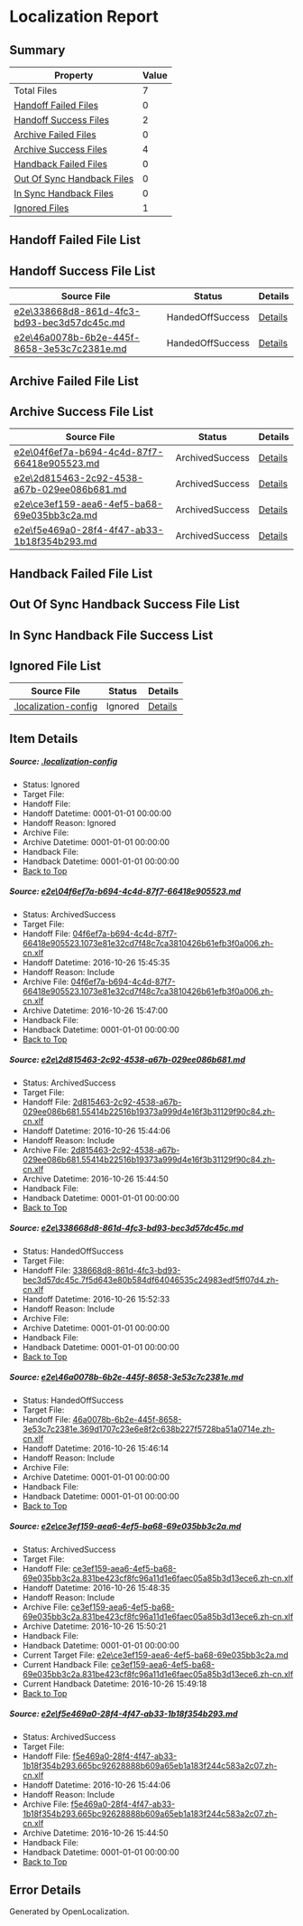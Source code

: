 # <a name='report-top'></a> Localization Report

## Summary
 Property | Value 
 -------- | ----- 
 Total Files | 7
[ Handoff Failed Files ](#handoff-failed-list)| 0
[ Handoff Success Files ](#handoff-success-list)| 2
[ Archive Failed Files ](#archive-failed-list)| 0
[ Archive Success Files ](#archive-success-list)| 4
[ Handback Failed Files ](#handback-failed-list)| 0
[ Out Of Sync Handback Files ](#outofsync-handback-success-list)| 0
[ In Sync Handback Files ](#insync-handback-success-list)| 0
[ Ignored Files ](#ignored-list)| 1

## <a name='handoff-failed-list'></a> Handoff Failed File List

## <a name='handoff-success-list'></a> Handoff Success File List
 Source File | Status | Details 
 ----------- | ------ | ------- 
 [e2e\338668d8-861d-4fc3-bd93-bec3d57dc45c.md](https://github.com/OpenLocalizationTestOrg/ol-test0/blob/34e331aa40b54d731cc47fdbf50608abf70c266a/e2e/338668d8-861d-4fc3-bd93-bec3d57dc45c.md) | HandedOffSuccess | [Details](#5ee3c59d3836b4ee931af12303441d478c5c251c3)
 [e2e\46a0078b-6b2e-445f-8658-3e53c7c2381e.md](https://github.com/OpenLocalizationTestOrg/ol-test0/blob/65d476c3f045d538a37e60c80a4e599307f67ee0/e2e/46a0078b-6b2e-445f-8658-3e53c7c2381e.md) | HandedOffSuccess | [Details](#ad07871414c6aecaa408a25b86dc6eef0ae61dcb4)

## <a name='archive-failed-list'></a> Archive Failed File List

## <a name='archive-success-list'></a> Archive Success File List
 Source File | Status | Details 
 ----------- | ------ | ------- 
 [e2e\04f6ef7a-b694-4c4d-87f7-66418e905523.md](https://github.com/OpenLocalizationTestOrg/ol-test0/blob/7e3da1642b1427b4405cda574b59788d91c13188/e2e/04f6ef7a-b694-4c4d-87f7-66418e905523.md) | ArchivedSuccess | [Details](#d414911e8dcc64ba1458ef57f5fb512ca60ffca11)
 [e2e\2d815463-2c92-4538-a67b-029ee086b681.md](https://github.com/OpenLocalizationTestOrg/ol-test0/blob/469cd3292e13b717d9b16aee7a27eeecefe9ffa8/e2e/2d815463-2c92-4538-a67b-029ee086b681.md) | ArchivedSuccess | [Details](#0289c3060adc8a56cee767852c4c735b72b5f0472)
 [e2e\ce3ef159-aea6-4ef5-ba68-69e035bb3c2a.md](https://github.com/OpenLocalizationTestOrg/ol-test0/blob/534168b8347a635680d39275fc7e3f3b827080c6/e2e/ce3ef159-aea6-4ef5-ba68-69e035bb3c2a.md) | ArchivedSuccess | [Details](#9174a5af8cf2925bad1d0cff0dc1925f6eb0f7045)
 [e2e\f5e469a0-28f4-4f47-ab33-1b18f354b293.md](https://github.com/OpenLocalizationTestOrg/ol-test0/blob/469cd3292e13b717d9b16aee7a27eeecefe9ffa8/e2e/f5e469a0-28f4-4f47-ab33-1b18f354b293.md) | ArchivedSuccess | [Details](#1aa8d1e7c8458e8bb504e21526cc55ce6d65c73c6)

## <a name='handback-failed-list'></a> Handback Failed File List

## <a name='outofsync-handback-success-list'></a> Out Of Sync Handback Success File List

## <a name='insync-handback-success-list'></a> In Sync Handback File Success List

## <a name='ignored-list'></a> Ignored File List
 Source File | Status | Details 
 ----------- | ------ | ------- 
 [.localization-config](https://github.com/OpenLocalizationTestOrg/ol-test0/blob/34e331aa40b54d731cc47fdbf50608abf70c266a/.localization-config) | Ignored | [Details](#c268a05ecaa7ec85942ed632c29928ee5bd6da8d0)

## Item Details
##### <a name='c268a05ecaa7ec85942ed632c29928ee5bd6da8d0'></a> Source: [.localization-config](https://github.com/OpenLocalizationTestOrg/ol-test0/blob/34e331aa40b54d731cc47fdbf50608abf70c266a/.localization-config)
* Status: Ignored
* Target File: 
* Handoff File: 
* Handoff Datetime: 0001-01-01 00:00:00
* Handoff Reason: Ignored
* Archive File: 
* Archive Datetime: 0001-01-01 00:00:00
* Handback File: 
* Handback Datetime: 0001-01-01 00:00:00
* [Back to Top](#report-top)

##### <a name='d414911e8dcc64ba1458ef57f5fb512ca60ffca11'></a> Source: [e2e\04f6ef7a-b694-4c4d-87f7-66418e905523.md](https://github.com/OpenLocalizationTestOrg/ol-test0/blob/7e3da1642b1427b4405cda574b59788d91c13188/e2e/04f6ef7a-b694-4c4d-87f7-66418e905523.md)
* Status: ArchivedSuccess
* Target File: 
* Handoff File: [04f6ef7a-b694-4c4d-87f7-66418e905523.1073e81e32cd7f48c7ca3810426b61efb3f0a006.zh-cn.xlf](https://github.com/OpenLocalizationTestOrg/ol-test0-handoff/blob/35ca6602d89a319cdfa6a4efa33ddbed475f1a06/ol-handoff/OpenLocalizationTestOrg/ol-test0-zhcn/shujia/ht/04f6ef7a-b694-4c4d-87f7-66418e905523.1073e81e32cd7f48c7ca3810426b61efb3f0a006.zh-cn.xlf)
* Handoff Datetime: 2016-10-26 15:45:35
* Handoff Reason: Include
* Archive File: [04f6ef7a-b694-4c4d-87f7-66418e905523.1073e81e32cd7f48c7ca3810426b61efb3f0a006.zh-cn.xlf](https://github.com/OpenLocalizationTestOrg/ol-test0-handoff/blob/50262f79fc62ea60b77fa3e418ccc3934a2aab5e/ol-archive/OpenLocalizationTestOrg/ol-test0-zhcn/shujia/ht/04f6ef7a-b694-4c4d-87f7-66418e905523.1073e81e32cd7f48c7ca3810426b61efb3f0a006.zh-cn.xlf)
* Archive Datetime: 2016-10-26 15:47:00
* Handback File: 
* Handback Datetime: 0001-01-01 00:00:00
* [Back to Top](#report-top)

##### <a name='0289c3060adc8a56cee767852c4c735b72b5f0472'></a> Source: [e2e\2d815463-2c92-4538-a67b-029ee086b681.md](https://github.com/OpenLocalizationTestOrg/ol-test0/blob/469cd3292e13b717d9b16aee7a27eeecefe9ffa8/e2e/2d815463-2c92-4538-a67b-029ee086b681.md)
* Status: ArchivedSuccess
* Target File: 
* Handoff File: [2d815463-2c92-4538-a67b-029ee086b681.55414b22516b19373a999d4e16f3b31129f90c84.zh-cn.xlf](https://github.com/OpenLocalizationTestOrg/ol-test0-handoff/blob/c0cf51c4d23fac99fbd8d1037b89f1088bcfb2e7/ol-handoff/OpenLocalizationTestOrg/ol-test0-zhcn/shujia/ht/2d815463-2c92-4538-a67b-029ee086b681.55414b22516b19373a999d4e16f3b31129f90c84.zh-cn.xlf)
* Handoff Datetime: 2016-10-26 15:44:06
* Handoff Reason: Include
* Archive File: [2d815463-2c92-4538-a67b-029ee086b681.55414b22516b19373a999d4e16f3b31129f90c84.zh-cn.xlf](https://github.com/OpenLocalizationTestOrg/ol-test0-handoff/blob/16f2b268b951d52ac1667694e5398355ae98bd23/ol-archive/OpenLocalizationTestOrg/ol-test0-zhcn/shujia/ht/2d815463-2c92-4538-a67b-029ee086b681.55414b22516b19373a999d4e16f3b31129f90c84.zh-cn.xlf)
* Archive Datetime: 2016-10-26 15:44:50
* Handback File: 
* Handback Datetime: 0001-01-01 00:00:00
* [Back to Top](#report-top)

##### <a name='5ee3c59d3836b4ee931af12303441d478c5c251c3'></a> Source: [e2e\338668d8-861d-4fc3-bd93-bec3d57dc45c.md](https://github.com/OpenLocalizationTestOrg/ol-test0/blob/34e331aa40b54d731cc47fdbf50608abf70c266a/e2e/338668d8-861d-4fc3-bd93-bec3d57dc45c.md)
* Status: HandedOffSuccess
* Target File: 
* Handoff File: [338668d8-861d-4fc3-bd93-bec3d57dc45c.7f5d643e80b584df64046535c24983edf5ff07d4.zh-cn.xlf](https://github.com/OpenLocalizationTestOrg/ol-test0-handoff/blob/902fb47ef86638f3a8a88cdeeb83188c7a5cc3c7/ol-handoff/OpenLocalizationTestOrg/ol-test0-zhcn/shujia/ht/338668d8-861d-4fc3-bd93-bec3d57dc45c.7f5d643e80b584df64046535c24983edf5ff07d4.zh-cn.xlf)
* Handoff Datetime: 2016-10-26 15:52:33
* Handoff Reason: Include
* Archive File: 
* Archive Datetime: 0001-01-01 00:00:00
* Handback File: 
* Handback Datetime: 0001-01-01 00:00:00
* [Back to Top](#report-top)

##### <a name='ad07871414c6aecaa408a25b86dc6eef0ae61dcb4'></a> Source: [e2e\46a0078b-6b2e-445f-8658-3e53c7c2381e.md](https://github.com/OpenLocalizationTestOrg/ol-test0/blob/65d476c3f045d538a37e60c80a4e599307f67ee0/e2e/46a0078b-6b2e-445f-8658-3e53c7c2381e.md)
* Status: HandedOffSuccess
* Target File: 
* Handoff File: [46a0078b-6b2e-445f-8658-3e53c7c2381e.369d1707c23e6e8f2c638b227f5728ba51a0714e.zh-cn.xlf](https://github.com/OpenLocalizationTestOrg/ol-test0-handoff/blob/0572f05fb9d1320acced24f7f5ec83b82ffcd3ee/ol-handoff/OpenLocalizationTestOrg/ol-test0-zhcn/shujia/ht/46a0078b-6b2e-445f-8658-3e53c7c2381e.369d1707c23e6e8f2c638b227f5728ba51a0714e.zh-cn.xlf)
* Handoff Datetime: 2016-10-26 15:46:14
* Handoff Reason: Include
* Archive File: 
* Archive Datetime: 0001-01-01 00:00:00
* Handback File: 
* Handback Datetime: 0001-01-01 00:00:00
* [Back to Top](#report-top)

##### <a name='9174a5af8cf2925bad1d0cff0dc1925f6eb0f7045'></a> Source: [e2e\ce3ef159-aea6-4ef5-ba68-69e035bb3c2a.md](https://github.com/OpenLocalizationTestOrg/ol-test0/blob/534168b8347a635680d39275fc7e3f3b827080c6/e2e/ce3ef159-aea6-4ef5-ba68-69e035bb3c2a.md)
* Status: ArchivedSuccess
* Target File: 
* Handoff File: [ce3ef159-aea6-4ef5-ba68-69e035bb3c2a.831be423cf8fc96a11d1e6faec05a85b3d13ece6.zh-cn.xlf](https://github.com/OpenLocalizationTestOrg/ol-test0-handoff/blob/c061706c48db897b5c03cd138ced00a03425f413/ol-handoff/OpenLocalizationTestOrg/ol-test0-zhcn/shujia/ht/ce3ef159-aea6-4ef5-ba68-69e035bb3c2a.831be423cf8fc96a11d1e6faec05a85b3d13ece6.zh-cn.xlf)
* Handoff Datetime: 2016-10-26 15:48:35
* Handoff Reason: Include
* Archive File: [ce3ef159-aea6-4ef5-ba68-69e035bb3c2a.831be423cf8fc96a11d1e6faec05a85b3d13ece6.zh-cn.xlf](https://github.com/OpenLocalizationTestOrg/ol-test0-handoff/blob/d5a5b9b4f5bf5747d2cc3d8070144f55428cf9b9/ol-archive/OpenLocalizationTestOrg/ol-test0-zhcn/shujia/ht/ce3ef159-aea6-4ef5-ba68-69e035bb3c2a.831be423cf8fc96a11d1e6faec05a85b3d13ece6.zh-cn.xlf)
* Archive Datetime: 2016-10-26 15:50:21
* Handback File: 
* Handback Datetime: 0001-01-01 00:00:00
* Current Target File: [e2e\ce3ef159-aea6-4ef5-ba68-69e035bb3c2a.md](https://github.com/OpenLocalizationTestOrg/ol-test0-zhcn/blob/d466bdda4415cf8ef2d598051afa20d85650ec1f/e2e/ce3ef159-aea6-4ef5-ba68-69e035bb3c2a.md)
* Current Handback File: [ce3ef159-aea6-4ef5-ba68-69e035bb3c2a.831be423cf8fc96a11d1e6faec05a85b3d13ece6.zh-cn.xlf](https://github.com/OpenLocalizationTestOrg/ol-test0-handback/blob/520e7e3afa3ace2db54cc226f024f1d3967da48e/ol-handback/OpenLocalizationTestOrg/ol-test0-zhcn/shujia/ht/ce3ef159-aea6-4ef5-ba68-69e035bb3c2a.831be423cf8fc96a11d1e6faec05a85b3d13ece6.zh-cn.xlf)
* Current Handback Datetime: 2016-10-26 15:49:18
* [Back to Top](#report-top)

##### <a name='1aa8d1e7c8458e8bb504e21526cc55ce6d65c73c6'></a> Source: [e2e\f5e469a0-28f4-4f47-ab33-1b18f354b293.md](https://github.com/OpenLocalizationTestOrg/ol-test0/blob/469cd3292e13b717d9b16aee7a27eeecefe9ffa8/e2e/f5e469a0-28f4-4f47-ab33-1b18f354b293.md)
* Status: ArchivedSuccess
* Target File: 
* Handoff File: [f5e469a0-28f4-4f47-ab33-1b18f354b293.665bc92628888b609a65eb1a183f244c583a2c07.zh-cn.xlf](https://github.com/OpenLocalizationTestOrg/ol-test0-handoff/blob/c0cf51c4d23fac99fbd8d1037b89f1088bcfb2e7/ol-handoff/OpenLocalizationTestOrg/ol-test0-zhcn/shujia/ht/f5e469a0-28f4-4f47-ab33-1b18f354b293.665bc92628888b609a65eb1a183f244c583a2c07.zh-cn.xlf)
* Handoff Datetime: 2016-10-26 15:44:06
* Handoff Reason: Include
* Archive File: [f5e469a0-28f4-4f47-ab33-1b18f354b293.665bc92628888b609a65eb1a183f244c583a2c07.zh-cn.xlf](https://github.com/OpenLocalizationTestOrg/ol-test0-handoff/blob/16f2b268b951d52ac1667694e5398355ae98bd23/ol-archive/OpenLocalizationTestOrg/ol-test0-zhcn/shujia/ht/f5e469a0-28f4-4f47-ab33-1b18f354b293.665bc92628888b609a65eb1a183f244c583a2c07.zh-cn.xlf)
* Archive Datetime: 2016-10-26 15:44:50
* Handback File: 
* Handback Datetime: 0001-01-01 00:00:00
* [Back to Top](#report-top)


## Error Details

Generated by OpenLocalization.
